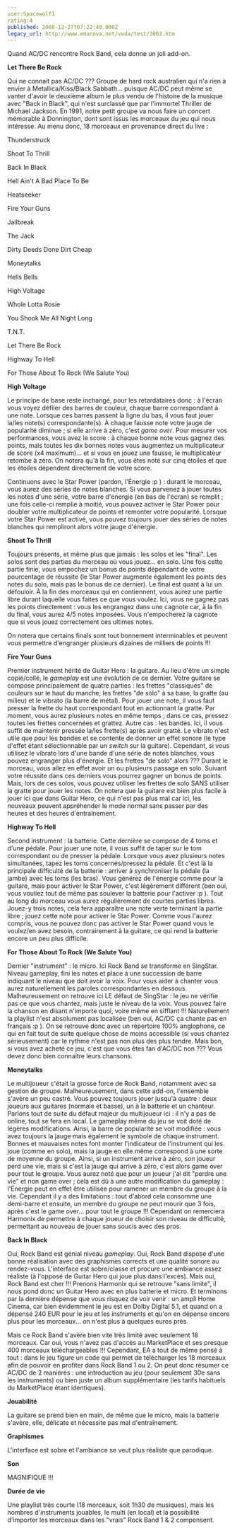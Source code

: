 ```yaml
---
user:Spacewolf1
rating:4
published: 2008-12-27T07:22:40.000Z
legacy_url: http://www.emunova.net/veda/test/3003.htm
---
```

Quand AC/DC rencontre Rock Band, cela donne un joli add-on.  

  

**Let There Be Rock**  

Qui ne connait pas AC/DC ??? Groupe de hard rock australien qui n'a rien à envier à Metallica/Kiss/Black Sabbath... puisque AC/DC peut même se vanter d'avoir le deuxième album le plus vendu de l'histoire de la musique avec "Back in Black", qui n'est surclassé que par l'immortel Thriller de Michael Jackson. En 1991, notre petit groupe va nous faire un concert mémorable à Donnington, dont sont issus les morceaux du jeu qui nous intéresse. Au menu donc, 18 morceaux en provenance direct du live :  

  

Thunderstruck  

Shoot To Thrill  

Back In Black  

Hell Ain't A Bad Place To Be  

Heatseeker  

Fire Your Guns  

Jailbreak  

The Jack  

Dirty Deeds Done Dirt Cheap  

Moneytalks  

Hells Bells  

High Voltage  

Whole Lotta Rosie  

You Shook Me All Night Long  

T.N.T.  

Let There Be Rock  

Highway To Hell  

For Those About To Rock (We Salute You)  

  

**High Voltage**  

Le principe de base reste inchangé, pour les retardataires donc : à l'écran vous voyez défiler des barres de couleur, chaque barre correspondant à une note. Lorsque ces barres passent la ligne du bas, il vous faut jouer la/les note(s) correspondante(s). À chaque fausse note votre jauge de popularité diminue ; si elle arrive à zéro, c'est _game over_. Pour mesurer vos performances, vous avez le score : à chaque bonne note vous gagnez des points, mais toutes les dix bonnes notes vous augmentez un multiplicateur de score (x4 maximum)... et si vous en jouez une fausse, le multiplicateur retombe à zéro. On notera qu'à la fin, vous êtes noté sur cinq étoiles et que les étoiles dépendent directement de votre score.  

Continuons avec le Star Power (pardon, l'Énergie :p ) : durant le morceau, vous aurez des séries de notes blanches. Si vous parvenez à jouer toutes les notes d'une série, votre barre d'énergie (en bas de l'écran) se remplit ; une fois celle-ci remplie à moitié, vous pouvez activer le Star Power pour doubler votre multiplicateur de points et remonter votre popularité. Lorsque votre Star Power est activé, vous pouvez toujours jouer des séries de notes blanches qui rempliront alors votre jauge d'énergie.  

  

**Shoot To Thrill**  

Toujours présents, et même plus que jamais : les solos et les "final". Les solos sont des parties du morceau où vous jouez... en solo. Une fois cette partie finie, vous empochez un bonus de points dépendant de votre pourcentage de réussite (le Star Power augmente également les points des notes du solo, mais pas le bonus de ce dernier). Le final est quant à lui un défouloir. À la fin des morceaux qui en contiennent, vous aurez une partie libre durant laquelle vous faites ce que vous voulez. Ici, vous ne gagnez pas les points directement : vous les engrangez dans une cagnote car, à la fin du final, vous aurez 4/5 notes imposées. Vous n'empocherez la cagnote que si vous jouez correctement ces ultimes notes.  

On notera que certains finals sont tout bonnement interminables et peuvent vous permettre d'engranger plusieurs dizaines de milliers de points !!!  

  

**Fire Your Guns**  

Premier instrument hérité de Guitar Hero : la guitare. Au lieu d'être un simple copié/collé, le _gameplay_ est une évolution de ce dernier. Votre guitare se compose principalement de quatre parties : les frettes "classiques" de couleurs sur le haut du manche, les frettes "de solo" à sa base, la gratte (au milieu) et le vibrato (la barre de métal). Pour jouer une note, il vous faut presser la frette du haut correspondant tout en actionnant la gratte. Par moment, vous aurez plusieurs notes en même temps ; dans ce cas, pressez toutes les frettes concernées et grattez. Autre cas : les bandes. Ici, il vous suffit de maintenir pressée la/les frette(s) après avoir gratté. Le vibrato n'est utile que pour les bandes et se contente de donner un effet sonore (le type d'effet étant sélectionnable par un _switch_ sur la guitare). Cependant, si vous utilisez le vibrato lors d'une bande d'une série de notes blanches, vous pouvez engranger plus d'énergie. Et les frettes "de solo" alors ??? Durant le morceau, vous allez en effet avoir un ou plusieurs passage en solo. Suivant votre réussite dans ces derniers vous pourrez gagner un bonus de points. Mais, lors de ces solos, vous pouvez utiliser les frettes de solo SANS utiliser la gratte pour jouer les notes. On notera que la guitare est bien plus facile à jouer ici que dans Guitar Hero, ce qui n'est pas plus mal car ici, les nouveaux peuvent appréhender le mode normal sans passer par des heures et des heures d'entraînement.  

  

**Highway To Hell**  

Second instrument : la batterie. Cette dernière se compose de 4 toms et d'une pédale. Pour jouer une note, il vous suffit de taper sur le tom correspondant ou de presser la pédale. Lorsque vous avez plusieurs notes simultanées, tapez les toms concernés/pressez la pédale. Et c'est là la principale difficulté de la batterie : arriver à synchroniser la pédale (la jambe) avec les toms (les bras). Vous générez de l'énergie comme pour la guitare, mais pour activer le Star Power, c'est légèrement différent (ben oui, vous vouliez tout de même pas soulever la batterie pour l'activer :p ). Tout au long du morceau vous aurez régulièrement de courtes parties libres. Jouez-y trois notes, cela fera apparaître une note verte terminant la partie libre ; jouez cette note pour activer le Star Power. Comme vous l'aurez compris, vous ne pouvez donc pas activer le Star Power quand vous le voulez/en avez besoin, contrairement à la guitare, ce qui rend la batterie encore un peu plus difficile.  

  

**For Those About To Rock (We Salute You)**  

Dernier "instrument" : le micro. Ici Rock Band se transforme en SingStar. Niveau gameplay, fini les notes et place à une succession de barre indiquant le niveau que doit avoir la voix. Pour vous aider à chanter vous aurez naturellement les paroles correspondantes en dessous. Malheureusement on retrouve ici LE défaut de SingStar : le jeu ne vérifie pas ce que vous chantez, mais juste le niveau de la voix. Vous pouvez faire la chanson en disant n'importe quoi, voire même en sifflant !!! Naturellement la playlist n'est absolument pas localisée (ben oui, AC/DC ça chante pas en français :p ). On se retrouve donc avec un répertoire 100% anglophone, ce qui en fait tout de suite quelque chose de moins accessible (si vous chantez sérieusement) car le rythme n'est pas non plus des plus tendre. Mais bon, si vous avez acheté ce jeu, c'est que vous êtes fan d'AC/DC non ??? Vous devez donc bien connaître leurs chansons.  

  

**Moneytalks**  

Le multijoueur c'était la grosse force de Rock Band, notamment avec sa gestion de groupe. Malheureusement, dans cette add-on, l'ensemble s'avère un peu castré. Vous pouvez toujours jouer jusqu'à quatre : deux joueurs aux guitares (normale et basse), un à la batterie et un chanteur. Parlons tout de suite du défaut majeur du multijoueur ici : il n'y a pas de online, tout se fera en local. Le gameplay même du jeu se voit doté de légères modifications. Ainsi, la barre de popularité se voit modifiée : vous avez toujours la jauge mais également le symbole de chaque instrument. Bonnes et mauvaises notes font monter l'indicateur de l'instrument qui les joue (comme en solo), mais la jauge en elle même correspond à une sorte de moyenne du groupe. Ainsi, si un instrument arrive à zéro, son joueur perd une vie, mais si c'est la jauge qui arrive à zéro, c'est alors game over pour tout le groupe. Vous aurez noté que pour un joueur j'ai dit "perdre une vie" et non game over ; cela est dû à une autre modification du gameplay : l'Énergie peut en effet être utilisée pour ramener un membre du groupe à la vie. Cependant il y a des limitations : tout d'abord cela consomme une demi-barre et ensuite, un membre du groupe ne peut mourir que 3 fois, après c'est le game over... pour tout le groupe !!! Cependant on remerciera Harmonix de permettre à chaque joueur de choisir son niveau de difficulté, permettant au nouveau de jouer sans soucis avec des pros.  

  

**Back In Black**  

Oui, Rock Band est génial niveau _gameplay_. Oui, Rock Band dispose d'une bonne réalisation avec des graphismes corrects et une qualité sonore au rendez-vous. L'interface est sobre/classe et procure une ambiance assez réaliste (à l'opposé de Guitar Hero qui joue plus dans l'excès). Mais oui, Rock Band est cher !!! Prenons Harmonix qui se retrouve "sans limite", il nous pond donc un Guitar Hero avec en plus batterie et micro. Et terminons par la dernière dépense que vous risquez de voir venir : un ampli Home Cinema, car bien évidemment le jeu est en Dolby Digital 5.1, et quand on a dépensé 240 EUR pour le jeu et les instruments et qu'on en dépense encore plus pour les morceaux... on n'est plus à quelques euros près.  

Mais ce Rock Band s'avère bien vite très limité avec seulement 18 morceaux. Car oui, vous n'avez pas d'accès au MarketPlace et ses presque 400 morceaux téléchargeables !!! Cependant, EA a tout de même pensé à tout : dans le jeu figure un code qui permet de télécharger les 18 morceaux afin de pouvoir en profiter dans Rock Band 1 ou 2\. On peut donc résumer ce AC/DC de 2 manières : une introduction au jeu (pour seulement 30e sans les instruments) ou bien juste un album supplémentaire (les tarifs habituels du MarketPlace étant identiques).  

  

  

**Jouabilité**  

La guitare se prend bien en main, de même que le micro, mais la batterie s'avère, elle, délicate et nécessite pas mal d'entraînement.  

**Graphismes**  

L'interface est sobre et l'ambiance se veut plus réaliste que parodique.  

**Son**  

MAGNIFIQUE !!!  

**Durée de vie**  

Une playlist très courte (18 morceaux, soit 1h30 de musiques), mais les nombres d'instruments jouables, le multi (en local) et la possibilité d'importer les morceaux dans les "vrais" Rock Band 1 & 2 compensent.